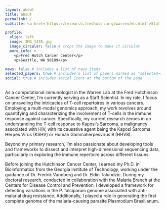 ```yaml
---
layout: about
title: about
permalink: /
subtitle: <a href='https://research.fredhutch.org/warren/en.html'>Staff Scientist, Warren Lab</a>.

profile:
  align: left
  image: IMG_1438.jpg
  image_circular: false # crops the image to make it circular
  more_info: >
    <p>Fred Hutch Cancer Center</p>
    <p>Seattle, WA 98109</p>

news: false # includes a list of news items
selected_papers: true # includes a list of papers marked as "selected={true}"
social: true # includes social icons at the bottom of the page
---
```


As a computational immunologist in the Warren Lab at the Fred Hutchinson Cancer Center, I’m currently serving as a Staff Scientist. In my role, I focus on unraveling the intricacies of T-cell repertoires in various cancers. Employing a multi-modal genomics approach, my work revolves around quantifying and characterizing the involvement of T-cells in the immune response against cancer. Specifically, my current research zeroes in on understanding the T-cell response to Kaposi’s Sarcoma, a malignancy associated with HIV, with its causative agent being the Kaposi Sarcoma Herpes Virus (KSHV) or Human Gammaherpesvirus 8 (HHV8).

Beyond my primary research, I’m also passionate about developing tools and frameworks to dissect and interpret high-dimensional sequencing data, particularly in exploring the immune repertoire across different tissues.

Before joining the Hutchinson Cancer Center, I earned my Ph.D. in Bioinformatics from the Georgia Institute of Technology, working under the guidance of Dr. Fredrik Vannberg and Dr. Eldin Talundzic. During my doctoral research, conducted in collaboration with the Malaria Branch at the Centers for Disease Control and Prevention, I developed a framework for detecting variations in the P. falciparum genome associated with anti-malarial drug resistance. Additionally, I played a role in generating the first complete genome of the malaria-causing parasite Plasmodium Brasilianum.
